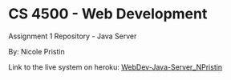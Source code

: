 # CS 4500 - Web Development
Assignment 1 Repository - Java Server

By: Nicole Pristin

Link to the live system on heroku: [WebDev-Java-Server_NPristin](https://webdev-summer1-2018-npristin.herokuapp.com/)
